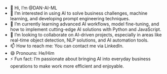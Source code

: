 - 👋 Hi, I’m @DAN-AI-ML
- 👀 I’m interested in using AI to solve business challenges, machine learning, and developing prompt engineering techniques.
- 🌱 I’m currently learning advanced AI workflows, model fine-tuning, and how to implement cutting-edge AI solutions with Python and JavaScript.
- 💞️ I’m looking to collaborate on AI-driven projects, especially in areas like real-time object detection, NLP solutions, and AI automation tools.
- 📫 How to reach me: You can contact me via LinkedIn.
- 😄 Pronouns: He/Him
- ⚡ Fun fact: I’m passionate about bringing AI into everyday business operations to make work more efficient and enjoyable.
